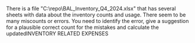 There is a file "C:\repo\BAL_Inventory_Q4_2024.xlsx" that has several sheets with data about the inventory counts and usage.  There seem to be many miscounts or errors.  You need to identify the error, give a suggestion for a plausible correct count for the mistakes and calculate the updatedINVENTORY RELATED EXPENSES